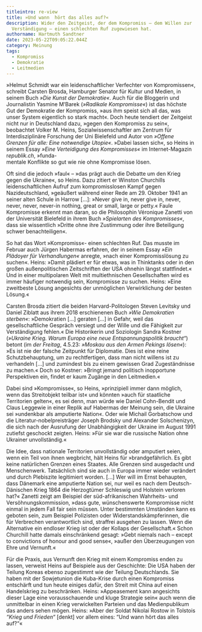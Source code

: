 ```yaml
---
titleintro: re-view
title: »Und wann  hört das alles auf?«
description: Wider den Zeitgeist, der dem Kompromiss – dem Willen zur
  Verständigung – einen schlechten Ruf zugewiesen hat.
authorname: Hartmuth Sandtner
date: 2023-05-22T09:05:22.044Z
category: Meinung
tags:
  - Kompromiss
  - Demokratie
  - Leitmedien
---
```

»Helmut Schmidt war ein leidenschaftlicher Verfechter von Kompromissen«, schreibt Carsten Brosda, Hamburger Senator für Kultur und Medien, in seinem Buch *»Die Kunst der Demokratie«*. Auch für die Bloggerin und Journalistin Yasmine M‘Barek (*»Radikale Kompromisse«*) ist das höchste Gut der Demokratie der Kompromiss, »aus ihm speist sich all das, was unser System eigentlich so stark macht«. Doch heute tendiert der Zeitgeist nicht nur in Deutschland dazu, »gegen den Kompromiss zu sein«, beobachtet Volker M. Heins, Sozialwissenschaftler am Zentrum für Interdisziplinäre Forschung der Uni Bielefeld und Autor von *»Offene Grenzen für alle: Eine notwendige Utopie«*. »Dabei lassen sich«, so Heins in seinem Essay *»Eine Verteidigung des Kompromisses«* im Internet-Magazin r*epublik.ch*, »funda-\
mentale Konflikte so gut wie nie ohne Kompromisse lösen. 

Oft sind die jedoch »faul« – »das prägt auch die Debatte um den Krieg gegen die Ukraine«, so Heins. Dazu zitiert er Winston Churchills leidenschaftlichen Aufruf zum kompromisslosen Kampf gegen Nazideutschland, »geäußert während einer Rede am 29. Oktober 1941 an seiner alten Schule in Harrow \[...]: »Never give in, never give in, never, never, never, never-in nothing, great or small, large or petty.« Faule Kompromisse erkennt man daran, so die Philosophin Véronique Zanetti von der Universität Bielefeld in ihrem Buch *»Spielarten des Kompromisses«*, dass sie wissentlich »Dritte ohne ihre Zustimmung oder ihre Beteiligung schwer benachteiligen«.  

So hat das Wort »Kompromiss«- einen schlechten Ruf. Das musste im Februar auch Jürgen Habermas erfahren, der in seinem Essay *»Ein Plädoyer für Verhandlungen«* anregte, »nach einer Kompromisslösung zu suchen«. Heins: »Damit plädiert er für etwas, was in Thinktanks oder in den großen außenpolitischen Zeitschriften der USA ohnehin längst stattfindet.« Und in einer multipolaren Welt mit multiethnischen Gesellschaften wird es immer häufiger notwendig sein, Kompromisse zu suchen. Heins: »Eine zweitbeste Lösung angesichts der unmöglichen Verwirklichung der besten Lösung.«

Carsten Brosda zitiert die beiden Harvard-Politologen Steven Levitsky und Daniel Ziblatt aus ihrem 2018 erschienenen Buch *»Wie Demokratien sterben«*: »Demokratien \[…] geraten \[…] in Gefahr, weil das gesellschaftliche Gespräch versiegt und der Wille und die Fähigkeit zur Verständigung fehlen.« Die Historikerin und Soziologin Sandra Kostner (*»Ukraine Krieg. Warum Europa eine neue Entspannungspolitik braucht“*) betont (im *der Freitag*, 4.5.23: *»Moskau aus den Armen Pekings lösen«*): »Es ist nie der falsche Zeitpunkt für Diplomatie. Dies ist eine reine Schutzbehauptung, um zu rechtfertigen, dass man nicht willens ist zu verhandeln \[...] und zumindest bis zu einem gewissen Grad Zugeständnisse zu machen.« Doch so Kostner: »Bringt jemand politisch inopportune Perspektiven ein, findet er kaum Zugänge in den Leitmedien.« 

Dabei sind »Kompromisse«, so Heins, »prinzipiell immer dann möglich, wenn das Streitobjekt teilbar ist« und könnten »auch für staatliche Territorien gelten«, es sei denn, man würde wie Daniel Cohn-Bendit und Claus Leggewie in einer Replik auf Habermas der Meinung sein, die Ukraine sei »undenkbar als amputierte Nation«. Oder wie Michail Gorbatschow und die Literatur-nobelpreisträger Joseph Brodsky und Alexander Solschenizyn, die sich nach der Ausrufung der Unabhängigkeit der Ukraine im August 1991 zutiefst geschockt zeigten. Heins: »Für sie war die russische Nation ohne Ukrainer unvollständig.« 

Die Idee, dass nationale Territorien unvollständig oder amputiert seien, wenn ein Teil von ihnen wegbricht, hält Heins für »brandgefährlich. Es gibt keine natürlichen Grenzen eines Staates. Alle Grenzen sind ausgedacht und Menschenwerk. Tatsächlich sind sie auch in Europa immer wieder verändert und durch Plebiszite legitimiert worden. \[…] Wer will im Ernst behaupten, dass Dänemark eine amputierte Nation sei, nur weil es nach dem Deutsch-Dänischen Krieg 1864 die Herzogtümer Schleswig und Holstein verloren hat?« Zanetti zeigt am Beispiel der süd-afrikanischen Wahrheits- und Versöhnungskommission, »dass gute, wünschenswerte Kompromisse nicht einmal in jedem Fall fair sein müssen. Unter bestimmten Umständen kann es geboten sein, zum Beispiel Polizisten oder Widerstandskämpferinnen, die für Verbrechen verantwortlich sind, straffrei ausgehen zu lassen. Wenn die Alternative ein endloser Krieg ist oder der Kollaps der Gesellschaft.« Schon Churchill hatte damals einschränkend gesagt: »Gebt niemals nach – except to convictions of honour and good sense«, »außer den Überzeugungen von Ehre und Vernunft.« 

Für die Praxis, aus Vernunft den Krieg mit einem Kompromiss enden zu lassen, verweist Heins auf Beispiele aus der Geschichte: Die USA haben der Teilung Koreas ebenso zugestimmt wie der Teilung Deutschlands. Sie haben mit der Sowjetunion die Kuba-Krise durch einen Kompromiss entschärft und tun heute einiges dafür, den Streit mit China auf einen Handelskrieg zu beschränken. Heins: »Appeasement kann angesichts dieser Lage eine vorausschauende und kluge Strategie sein« auch wenn die unmittelbar in einen Krieg verwickelten Parteien und das Medienpublikum das anders sehen mögen. Heins: »Aber der Soldat Nikolai Rostow in Tolstois *“Krieg und Frieden“* \[denkt] vor allem eines: “Und wann hört das alles auf?“«